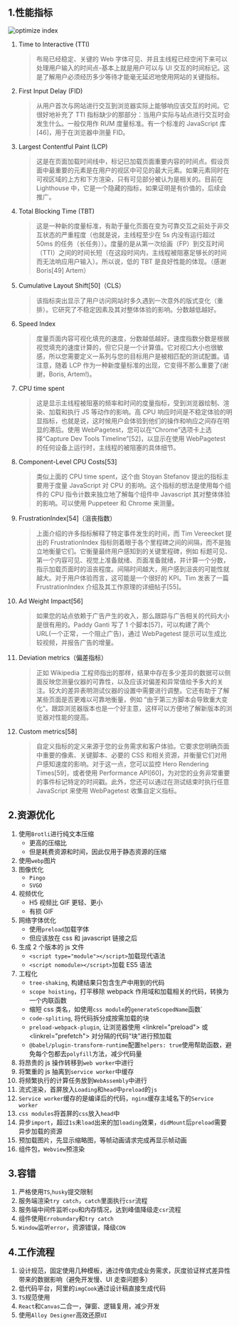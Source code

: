 ## 1.性能指标

![optimize index](https://github.com/bearnew/picture/blob/master/mardown/2020/%E5%85%B6%E4%BB%96/optimize_index.png?raw=true)

1. Time to Interactive (TTI)
   > 布局已经稳定、关键的 Web 字体可见、并且主线程已经空闲下来可以处理用户输入的时间点-基本上就是用户可以与 UI 交互的时间标记。这是了解用户必须经历多少等待才能毫无延迟地使用网站的关键指标。
2. First Input Delay (FID)
   > 从用户首次与网站进行交互到浏览器实际上能够响应该交互的时间。它很好地补充了 TTI 指标缺少的那部分：当用户实际与站点进行交互时会发生什么。一般仅用作 RUM 度量标准。有一个标准的 JavaScript 库[46]，用于在浏览器中测量 FID。
3. Largest Contentful Paint (LCP)
   > 这是在页面加载时间线中，标记已加载页面重要内容的时间点。假设页面中最重要的元素是在用户的视区中可见的最大元素。如果元素同时在可视区域的上方和下方渲染，只有可见部分被认为是相关的。目前在 Lighthouse 中，它是一个隐藏的指标，如果证明是有价值的，后续会推广。
4. Total Blocking Time (TBT)
   > 这是一种新的度量标准，有助于量化页面在变为可靠交互之前处于非交互状态的严重程度（也就是说，主线程至少在 5s 内没有运行超过 50ms 的任务（长任务））。度量的是从第一次绘画（FP）到交互时间（TTI）之间的时间长短（在这段时间内，主线程被阻塞足够长的时间而无法响应用户输入）。所以说，低的 TBT 是良好性能的体现。（感谢 Boris[49] Artem）
5. Cumulative Layout Shift[50]（CLS）
   > 该指标突出显示了用户访问网站时多久遇到一次意外的版式变化（重排）。它研究了不稳定因素及其对整体体验的影响。分数越低越好。
6. Speed Index
   > 度量页面内容可视化填充的速度，分数越低越好。速度指数分数是根据视觉填充的速度计算的，但它只是一个计算值。它对视口大小也很敏感，所以您需要定义一系列与您的目标用户是被相匹配的测试配置。请注意，随着 LCP 作为一种新度量标准的出现，它变得不那么重要了(谢谢，Boris, Artem!)。
7. CPU time spent
   > 这是显示主线程被阻塞的频率和时间的度量指标，受到浏览器绘制、渲染、加载和执行 JS 等动作的影响。高 CPU 响应时间是不稳定体验的明显指标，也就是说，这时候用户会体验到他们的操作和响应之间存在明显的滞后。使用 WebPagetest，您可以在“Chrome”选项卡上选择“Capture Dev Tools Timeline”[52]，以显示在使用 WebPagetest 的任何设备上运行时，主线程的被阻塞的具体细节。
8. Component-Level CPU Costs[53]
   > 类似上面的 CPU time spent，这个由 Stoyan Stefanov 提出的指标主要用于度量 JavaScript 对 CPU 的影响。这个指标的想法是使用每个组件的 CPU 指令计数来独立地了解每个组件中 Javascript 其对整体体验的影响。可以使用 Puppeteer 和 Chrome 来测量。
9. FrustrationIndex[54]（沮丧指数）
   > 上面介绍的许多指标解释了特定事件发生的时间，而 Tim Vereecket 提出的 FrustrationIndex 指标则着眼于各个里程碑之间的间隔，而不是独立地衡量它们。它衡量最终用户感知到的关键里程碑，例如 标题可见、第一个内容可见、视觉上准备就绪、页面准备就绪，并计算一个分数，指示加载页面时的沮丧程度。间隔时间越大，用户感到沮丧的可能性就越大。对于用户体验而言，这可能是一个很好的 KPI。Tim 发表了一篇 FrustrationIndex 介绍及其工作原理的详细帖子[55]。
10. Ad Weight Impact[56]
    > 如果您的站点依赖于广告产生的收入，那么跟踪与广告相关的代码大小是很有用的。Paddy Ganti 写了 1 个脚本[57]，可以构建了两个 URL(一个正常，一个阻止广告)，通过 WebPagetest 提示可以生成比较视频，并报告广告的增量。
11. Deviation metrics（偏差指标）
    > 正如 Wikipedia 工程师指出的那样，结果中存在多少差异的数据可以侧面反映您测量仪器的可靠性，以及应该对偏差和异常值给予多大的关注。较大的差异表明测试仪器的设置中需要进行调整。它还有助于了解某些页面是否更难以可靠地衡量，例如 “由于第三方脚本会导致重大变化”。跟踪浏览器版本也是一个好主意，这样可以方便地了解新版本的浏览器对性能的提高。
12. Custom metrics[58]
    > 自定义指标的定义来源于您的业务需求和客户体验。它要求您明确页面中重要的像素、关键脚本、必要的 CSS 和相关资源，并衡量它们对用户感知速度的影响。对于这一点，您可以监控 Hero Rendering Times[59]，或者使用 Performance API[60]，为对您的业务非常重要的事件标记特定的时间戳。此外，您还可以通过在测试结束时执行任意 JavaScript 来使用 WebPagetest 收集自定义指标。

## 2.资源优化

1. 使用`Brotli`进行纯文本压缩
   - 更高的压缩比
   - 但是耗费资源和时间，因此仅用于静态资源的压缩
2. 使用`webp`图片
3. 图像优化
   - `Pingo`
   - `SVGO`
4. 视频优化
   - H5 视频比 GIF 更轻、更小
   - 有损 GIF
5. 网络字体优化
   - 使用`preload`加载字体
   - 但应该放在 css 和 javascript 链接之后
6. 生成 2 个版本的 js 文件
   - `<script type="module"></script>`加载现代语法
   - `<script nomodule></script>`加载 ES5 语法
7. 工程化
   - `tree-shaking`, 构建结果只包含生产中用到的代码
   - `scope hoisting`，打平移除 webpack 作用域和加载相关的代码，转换为一个内联函数
   - 缩短 css 类名，如使用`css module`的`generateScopedName`函数`
   - `code-spliting`, 将代码拆分成按需加载的块
   - `preload-webpack-plugin`, 让浏览器使用 <linkrel="preload"> 或 <linkrel="prefetch"> 对分隔的代码“块”进行预加载
   - `@babel/plugin-transform-runtime`配置`helpers: true`使用帮助函数，避免每个包都去`polyfill`方法，减少代码量
8. 将昂贵的 js 操作转移到`web worker`中进行
9. 将繁重的 js 抽离到`service worker`中缓存
10. 将频繁执行的计算任务放到`WebAssembly`中进行
11. 流式渲染，首屏放入`Loading`和`head`中`preload`的`js`
12. `Service worker`缓存的是编译后的代码，`nginx`缓存主域名下的`Service worker`
13. `css modules`将首屏的`css`放入`head`中
14. 异步`import`，超过`1s`未`load`出来的加`loading`效果，`didMount`后`preload`需要异步加载的资源
15. 预加载图片，先显示缩略图，等帧动画请求完成再显示帧动画
16. 组件包，`Webview`预渲染

## 3.容错

1. 严格使用`TS`,`husky`提交限制
2. 服务端渲染`try catch`，`catch`里面执行`csr`流程
3. 服务端中间件监听`cpu`和内存情况，达到峰值降级走`csr`流程
4. 组件使用`Errobundary`和`try catch`
5. `Window`监听`error`，资源错误，降级`CDN`

## 4.工作流程

1. 设计规范，固定使用几种模板，通过传值完成业务需求，灰度验证样式差异性带来的数据影响（避免开发慢、UI 走查问题多）
2. 低代码平台，阿里的`imgCook`通过设计稿直接生成代码
3. `TS`规范使用
4. `React`和`Canvas`二合一，弹窗、逻辑复用，减少开发
5. 使用`Alloy Designer`高效还原`UI`
